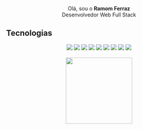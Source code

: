 <p align="center">Olá, sou o <strong>Ramom Ferraz</strong></br>
Desenvolvedor Web Full Stack</p>

<h2> Tecnologias</h2>


<div align="center">
<img src="https://img.shields.io/badge/css3-%231572B6.svg?logo=css3&logoColor=white">
<img src="https://img.shields.io/badge/html5-%23E34F26.svg?logo=html5&logoColor=white">
<img src="https://img.shields.io/badge/javascript-%23323330.svg?logo=javascript&logoColor=%23F7DF1E">
<img src="https://img.shields.io/badge/react-%2320232a.svg?logo=react&logoColor=%2361DAFB">
<img src="https://img.shields.io/badge/angular-%23DD0031.svg?logo=angular&logoColor=white">
<img src="https://img.shields.io/badge/bootstrap-%23563D7C.svg?logo=bootstrap&logoColor=white">
<img src="https://img.shields.io/badge/express.js-%23404d59.svg?logo=express&logoColor=%2361DAFB">
<img src="https://img.shields.io/badge/node.js-6DA55F?logo=node.js&logoColor=white">
<img src="https://img.shields.io/badge/mysql-%2300f.svg?logo=mysql&logoColor=white">
</div>
<br>


<div align="center">
<img align="center" height="180em" src="https://github-readme-stats.vercel.app/api?username=ramomfrz&theme=tokyonight&layout=compact"/>

</div>
